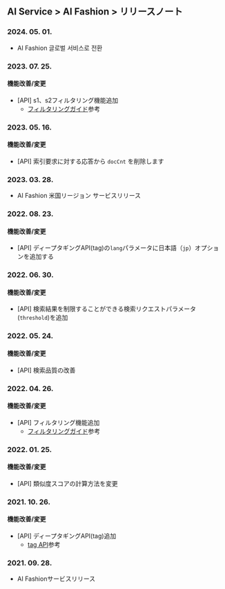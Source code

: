 ## AI Service > AI Fashion > リリースノート

### 2024. 05. 01.
* AI Fashion 글로벌 서비스로 전환

### 2023. 07. 25.
#### 機能改善/変更
* [API] s1、s2フィルタリング機能追加
	* [フィルタリングガイド](./service-api-guide/#filtering-guide)参考

### 2023. 05. 16.
#### 機能改善/変更
* [API] 索引要求に対する応答から `docCnt` を削除します

### 2023. 03. 28.
* AI Fashion 米国リージョン サービスリリース

### 2022. 08. 23.
#### 機能改善/変更
* [API] ディープタギングAPI(tag)の`lang`パラメータに日本語（`jp`）オプションを追加する

### 2022. 06. 30.
#### 機能改善/変更
* [API] 検索結果を制限することができる検索リクエストパラメータ(`threshold`)を追加

### 2022. 05. 24.
#### 機能改善/変更
* [API] 検索品質の改善

### 2022. 04. 26.
#### 機能改善/変更
* [API] フィルタリング機能追加
	* [フィルタリングガイド](./service-api-guide/#filtering-guide)参考

### 2022. 01. 25.
#### 機能改善/変更
* [API] 類似度スコアの計算方法を変更

### 2021. 10. 26.
#### 機能改善/変更
* [API] ディープタギングAPI(tag)追加
	* [tag API](./service-api-guide/#tag-api)参考

### 2021. 09. 28.
* AI Fashionサービスリリース
